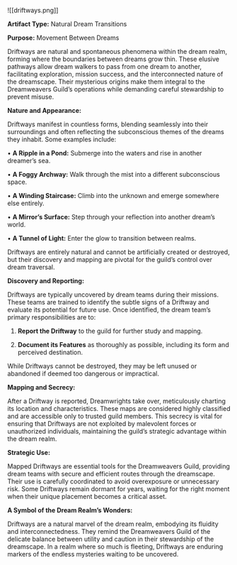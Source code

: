 ![[driftways.png]]

**Artifact Type:** Natural Dream Transitions

**Purpose:** Movement Between Dreams

Driftways are natural and spontaneous phenomena within the dream realm, forming where the boundaries between dreams grow thin. These elusive pathways allow dream walkers to pass from one dream to another, facilitating exploration, mission success, and the interconnected nature of the dreamscape. Their mysterious origins make them integral to the Dreamweavers Guild’s operations while demanding careful stewardship to prevent misuse.

**Nature and Appearance:**

Driftways manifest in countless forms, blending seamlessly into their surroundings and often reflecting the subconscious themes of the dreams they inhabit. Some examples include:

• **A Ripple in a Pond:** Submerge into the waters and rise in another dreamer’s sea.

• **A Foggy Archway:** Walk through the mist into a different subconscious space.

• **A Winding Staircase:** Climb into the unknown and emerge somewhere else entirely.

• **A Mirror’s Surface:** Step through your reflection into another dream’s world.

• **A Tunnel of Light:** Enter the glow to transition between realms.

  

Driftways are entirely natural and cannot be artificially created or destroyed, but their discovery and mapping are pivotal for the guild’s control over dream traversal.

  

**Discovery and Reporting:**

Driftways are typically uncovered by dream teams during their missions. These teams are trained to identify the subtle signs of a Driftway and evaluate its potential for future use. Once identified, the dream team’s primary responsibilities are to:

1. **Report the Driftway** to the guild for further study and mapping.

2. **Document its Features** as thoroughly as possible, including its form and perceived destination.

  

While Driftways cannot be destroyed, they may be left unused or abandoned if deemed too dangerous or impractical.

  

**Mapping and Secrecy:**

After a Driftway is reported, Dreamwrights take over, meticulously charting its location and characteristics. These maps are considered highly classified and are accessible only to trusted guild members. This secrecy is vital for ensuring that Driftways are not exploited by malevolent forces or unauthorized individuals, maintaining the guild’s strategic advantage within the dream realm.

  

**Strategic Use:**

Mapped Driftways are essential tools for the Dreamweavers Guild, providing dream teams with secure and efficient routes through the dreamscape. Their use is carefully coordinated to avoid overexposure or unnecessary risk. Some Driftways remain dormant for years, waiting for the right moment when their unique placement becomes a critical asset.

  

**A Symbol of the Dream Realm’s Wonders:**

Driftways are a natural marvel of the dream realm, embodying its fluidity and interconnectedness. They remind the Dreamweavers Guild of the delicate balance between utility and caution in their stewardship of the dreamscape. In a realm where so much is fleeting, Driftways are enduring markers of the endless mysteries waiting to be uncovered.